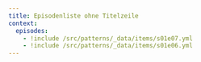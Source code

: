 ```yaml
---
title: Episodenliste ohne Titelzeile
context:
  episodes:
    - !include /src/patterns/_data/items/s01e07.yml
    - !include /src/patterns/_data/items/s01e06.yml
---
```

